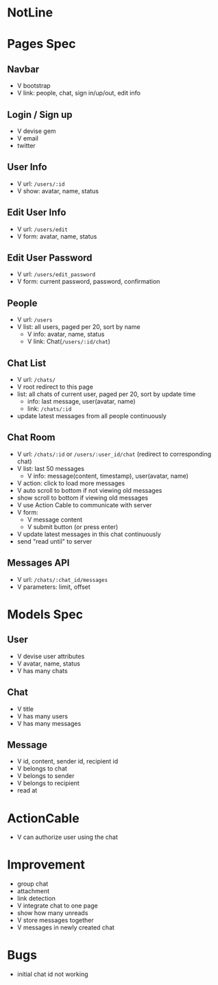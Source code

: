 NotLine
===

# Pages Spec

## Navbar
- V bootstrap
- V link: people, chat, sign in/up/out, edit info

## Login / Sign up

- V devise gem
- V email
- twitter

## User Info

- V url: `/users/:id`
- V show: avatar, name, status

## Edit User Info

- V url: `/users/edit`
- V form: avatar, name, status

## Edit User Password

- V url: `/users/edit_password`
- V form: current password, password, confirmation

## People

- V url: `/users`
- V list: all users, paged per 20, sort by name
  - V info: avatar, name, status
  - V link: Chat(`/users/:id/chat`)

## Chat List

- V url: `/chats/`
- V root redirect to this page
- list: all chats of current user, paged per 20, sort by update time
  - info: last message, user(avatar, name)
  - link: `/chats/:id`
- update latest messages from all people continuously

## Chat Room 
- V url: `/chats/:id` or `/users/:user_id/chat` (redirect to corresponding chat)
- V list: last 50 messages
  - V info: message(content, timestamp), user(avatar, name)
- V action: click to load more messages
- V auto scroll to bottom if not viewing old messages
- show scroll to bottom if viewing old messages
- V use Action Cable to communicate with server
- V form: 
  - V message content
  - V submit button (or press enter)
- V update latest messages in this chat continuously
- send "read until" to server

## Messages API
- V url: `/chats/:chat_id/messages`
- V parameters: limit, offset

# Models Spec

## User

- V devise user attributes
- V avatar, name, status
- V has many chats

## Chat

- V title
- V has many users
- V has many messages

## Message

- V id, content, sender id, recipient id
- V belongs to chat
- V belongs to sender
- V belongs to recipient
- read at

# ActionCable

- V can authorize user using the chat

# Improvement
- group chat
- attachment
- link detection
- V integrate chat to one page
- show how many unreads
- V store messages together
- V messages in newly created chat

# Bugs
- initial chat id not working 
